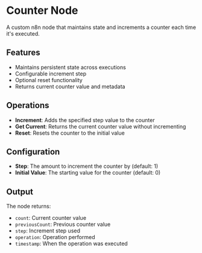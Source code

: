 # Counter Node

A custom n8n node that maintains state and increments a counter each time it's executed.

## Features

- Maintains persistent state across executions
- Configurable increment step
- Optional reset functionality
- Returns current counter value and metadata

## Operations

- **Increment**: Adds the specified step value to the counter
- **Get Current**: Returns the current counter value without incrementing
- **Reset**: Resets the counter to the initial value

## Configuration

- **Step**: The amount to increment the counter by (default: 1)
- **Initial Value**: The starting value for the counter (default: 0)

## Output

The node returns:
- `count`: Current counter value
- `previousCount`: Previous counter value
- `step`: Increment step used
- `operation`: Operation performed
- `timestamp`: When the operation was executed